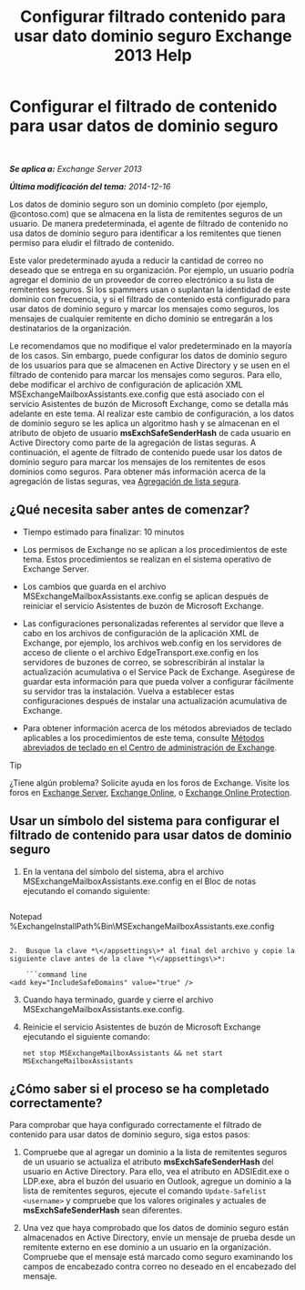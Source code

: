﻿---
title: 'Configurar filtrado contenido para usar dato dominio seguro Exchange 2013 Help'
TOCTitle: Configurar el filtrado de contenido para usar datos de dominio seguro
ms:assetid: 1ee2b663-b4f3-4fef-8954-986f2d820924
ms:mtpsurl: https://technet.microsoft.com/es-es/library/Dn467930(v=EXCHG.150)
ms:contentKeyID: 59637132
ms.date: 05/22/2018
mtps_version: v=EXCHG.150
ms.translationtype: MT
---

# Configurar el filtrado de contenido para usar datos de dominio seguro

 

_**Se aplica a:** Exchange Server 2013_

_**Última modificación del tema:** 2014-12-16_

Los datos de dominio seguro son un dominio completo (por ejemplo, @contoso.com) que se almacena en la lista de remitentes seguros de un usuario. De manera predeterminada, el agente de filtrado de contenido no usa datos de dominio seguro para identificar a los remitentes que tienen permiso para eludir el filtrado de contenido.

Este valor predeterminado ayuda a reducir la cantidad de correo no deseado que se entrega en su organización. Por ejemplo, un usuario podría agregar el dominio de un proveedor de correo electrónico a su lista de remitentes seguros. Si los spammers usan o suplantan la identidad de este dominio con frecuencia, y si el filtrado de contenido está configurado para usar datos de dominio seguro y marcar los mensajes como seguros, los mensajes de cualquier remitente en dicho dominio se entregarán a los destinatarios de la organización.

Le recomendamos que no modifique el valor predeterminado en la mayoría de los casos. Sin embargo, puede configurar los datos de dominio seguro de los usuarios para que se almacenen en Active Directory y se usen en el filtrado de contenido para marcar los mensajes como seguros. Para ello, debe modificar el archivo de configuración de aplicación XML MSExchangeMailboxAssistants.exe.config que está asociado con el servicio Asistentes de buzón de Microsoft Exchange, como se detalla más adelante en este tema. Al realizar este cambio de configuración, a los datos de dominio seguro se les aplica un algoritmo hash y se almacenan en el atributo de objeto de usuario **msExchSafeSenderHash** de cada usuario en Active Directory como parte de la agregación de listas seguras. A continuación, el agente de filtrado de contenido puede usar los datos de dominio seguro para marcar los mensajes de los remitentes de esos dominios como seguros. Para obtener más información acerca de la agregación de listas seguras, vea [Agregación de lista segura](safelist-aggregation-exchange-2013-help.md).

## ¿Qué necesita saber antes de comenzar?

  - Tiempo estimado para finalizar: 10 minutos

  - Los permisos de Exchange no se aplican a los procedimientos de este tema. Estos procedimientos se realizan en el sistema operativo de Exchange Server.

  - Los cambios que guarda en el archivo MSExchangeMailboxAssistants.exe.config se aplican después de reiniciar el servicio Asistentes de buzón de Microsoft Exchange.

  - Las configuraciones personalizadas referentes al servidor que lleve a cabo en los archivos de configuración de la aplicación XML de Exchange, por ejemplo, los archivos web.config en los servidores de acceso de cliente o el archivo EdgeTransport.exe.config en los servidores de buzones de correo, se sobrescribirán al instalar la actualización acumulativa o el Service Pack de Exchange. Asegúrese de guardar esta información para que pueda volver a configurar fácilmente su servidor tras la instalación. Vuelva a establecer estas configuraciones después de instalar una actualización acumulativa de Exchange.

  - Para obtener información acerca de los métodos abreviados de teclado aplicables a los procedimientos de este tema, consulte [Métodos abreviados de teclado en el Centro de administración de Exchange](keyboard-shortcuts-in-the-exchange-admin-center-exchange-online-protection-help.md).


> [!TIP]
> ¿Tiene algún problema? Solicite ayuda en los foros de Exchange. Visite los foros en <A href="https://go.microsoft.com/fwlink/p/?linkid=60612">Exchange Server</A>, <A href="https://go.microsoft.com/fwlink/p/?linkid=267542">Exchange Online</A>, o <A href="https://go.microsoft.com/fwlink/p/?linkid=285351">Exchange Online Protection</A>.



## Usar un símbolo del sistema para configurar el filtrado de contenido para usar datos de dominio seguro

1.  En la ventana del símbolo del sistema, abra el archivo MSExchangeMailboxAssistants.exe.config en el Bloc de notas ejecutando el comando siguiente:
    
    ```powershell
Notepad %ExchangeInstallPath%Bin\MSExchangeMailboxAssistants.exe.config
```

2.  Busque la clave *\</appsettings\>* al final del archivo y copie la siguiente clave antes de la clave *\</appsettings\>*:
    
    ```command line
<add key="IncludeSafeDomains" value="true" />
```

3.  Cuando haya terminado, guarde y cierre el archivo MSExchangeMailboxAssistants.exe.config.

4.  Reinicie el servicio Asistentes de buzón de Microsoft Exchange ejecutando el siguiente comando:
    
        net stop MSExchangeMailboxAssistants && net start MSExchangeMailboxAssistants

## ¿Cómo saber si el proceso se ha completado correctamente?

Para comprobar que haya configurado correctamente el filtrado de contenido para usar datos de dominio seguro, siga estos pasos:

1.  Compruebe que al agregar un dominio a la lista de remitentes seguros de un usuario se actualiza el atributo **msExchSafeSenderHash** del usuario en Active Directory. Para ello, vea el atributo en ADSIEdit.exe o LDP.exe, abra el buzón del usuario en Outlook, agregue un dominio a la lista de remitentes seguros, ejecute el comando `Update-Safelist <username>` y compruebe que los valores originales y actuales de **msExchSafeSenderHash** sean diferentes.

2.  Una vez que haya comprobado que los datos de dominio seguro están almacenados en Active Directory, envíe un mensaje de prueba desde un remitente externo en ese dominio a un usuario en la organización. Compruebe que el mensaje está marcado como seguro examinando los campos de encabezado contra correo no deseado en el encabezado del mensaje.

